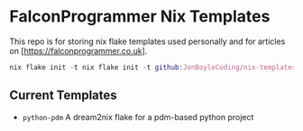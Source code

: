 # FalconProgrammer Nix Templates

This repo is for storing nix flake templates used personally and for articles on [https://falconprogrammer.co.uk].

``` nix
nix flake init -t nix flake init -t github:JonBoyleCoding/nix-templates#template
```

## Current Templates

- `python-pdm` A dream2nix flake for a pdm-based python project
